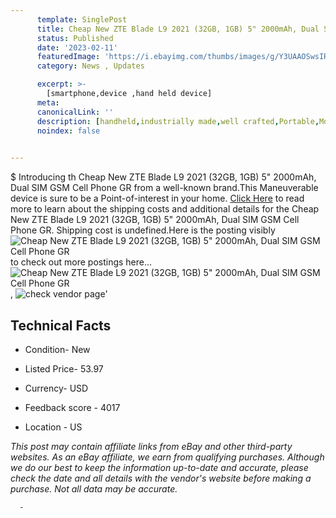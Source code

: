 ```yaml
---
      template: SinglePost
      title: Cheap New ZTE Blade L9 2021 (32GB, 1GB) 5" 2000mAh, Dual SIM GSM Cell Phone  GR
      status: Published
      date: '2023-02-11'
      featuredImage: 'https://i.ebayimg.com/thumbs/images/g/Y3UAAOSwsIRihEJV/s-l225.jpg'
      category: News , Updates

      excerpt: >-
        [smartphone,device ,hand held device]
      meta:
      canonicalLink: ''
      description: [handheld,industrially made,well crafted,Portable,Mobile,Compact,Convenient,Lightweight,Maneuverable,Man-portable,Miniature,Carriable,Hand-held,Light,Holdable,Transportable,Mobile device,Pocket-sized,On-the-go,Wireless,Cordless,Compact size,Convenient size, smartphone,device ,hand held device]
      noindex: false
      

---
```

$
      Introducing th Cheap New ZTE Blade L9 2021 (32GB, 1GB) 5" 2000mAh, Dual SIM GSM Cell Phone  GR from a well-known brand.This Maneuverable device  is sure to be a Point-of-interest in your home. [Click Here](https://www.ebay.com/itm/325397206918?hash=item4bc32f5786%3Ag%3AY3UAAOSwsIRihEJV&amdata=enc%3AAQAHAAAA4N%2F%2FzymzVTyp1baOca5JkwKgiZ98N0L7LtGVdNTPhDZ8YcpBC82E1oX%2Bv5a8DO1pFvWHS96nCUe%2FYzP3SgPJ6oCsdWS0NzyvBuCoHbfbPe3tCEhnVHVHkCJ%2FcuyZPo7I3wLeqouDP9bIA6dxbiSRM8kD2L1bipp2sZ%2FJLgoVbdp6VVMMRW3Way59%2Fq03EjlAa8x4HXMkypPuTBaD13WzIImzuxVPNPfSmHvk5meYl37FmvGVWi0pdxui%2B%2FGj4ans9vGXi3Z%2B0b3qCeNpzyWUIBMViXPJqDf%2FshVF4ds3tctm&mkevt=1&mkcid=1&mkrid=711-53200-19255-0&campid=%253CePNCampaignId%253E&customid=%253CreferenceId%253E&toolid=10049) to read more to learn about the shipping costs and additional details for the Cheap New ZTE Blade L9 2021 (32GB, 1GB) 5" 2000mAh, Dual SIM GSM Cell Phone  GR. Shipping cost is undefined.Here is the posting visibly ![Cheap New ZTE Blade L9 2021 (32GB, 1GB) 5" 2000mAh, Dual SIM GSM Cell Phone  GR](https://i.ebayimg.com/thumbs/images/g/Y3UAAOSwsIRihEJV/s-l225.jpg) to check out more postings here... ![Cheap New ZTE Blade L9 2021 (32GB, 1GB) 5" 2000mAh, Dual SIM GSM Cell Phone  GR](https://i.ebayimg.com/images/g/Y3UAAOSwsIRihEJV/s-l960.jpg), ![check vendor page](https://origin-galleryplus.ebayimg.com/ws/web/325397206918_2_0_1/225x225.jpg)'

      

 ## Technical Facts 



     
      

 - Condition- New 


      

 - Listed Price- 53.97 


      

 - Currency- USD 


      

 - Feedback score - 4017 


      

 - Location - US 


      
      

 *_This post may contain affiliate links from eBay and other third-party websites. As an eBay affiliate, we earn from qualifying purchases. Although we do our best to keep the information up-to-date and accurate, please check the date and all details with the vendor's website before making a purchase. Not all data may be accurate._*




      -
